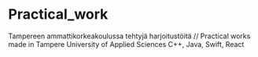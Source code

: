 # Practical_work
Tampereen ammattikorkeakoulussa tehtyjä harjoitustöitä // Practical works made in Tampere University of Applied Sciences
C++, Java, Swift, React
